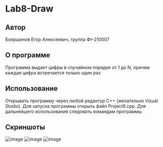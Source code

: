 # Lab8-Draw
## Автор
Бояршинов Егор Алексеевич, группа Фт-210007
## О программе
Программа выдает цифры в случайном порядке от 1 до N, причем каждая цифра встречается только один раз
## Использование
Открывать программу через любой редактор C++ (желательно Visual Studio). Для запуска программы открыть файл Project8.cpp. Для дальнейшего использования следовать командам программы.
## Скриншоты
![image](https://user-images.githubusercontent.com/113821959/208497187-44e3fd34-5127-466c-b889-b9d549eee355.png)
![image](https://user-images.githubusercontent.com/113821959/208497423-2d6ba0ae-8ceb-4717-afb9-7d9748267b02.png)
![image](https://user-images.githubusercontent.com/113821959/208497602-49bb05f8-7ba4-4cfb-bef7-590ee37da8c3.png)
